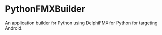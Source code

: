 # PythonFMXBuilder
An application builder for Python using DelphiFMX for Python for targeting Android.
